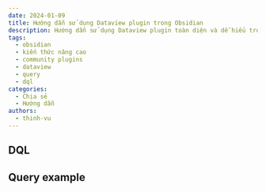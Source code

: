 ```yaml
---
date: 2024-01-09
title: Hướng dẫn sử dụng Dataview plugin trong Obsidian
description: Hướng dẫn sử dụng Dataview plugin toàn diện và dễ hiểu trong Obsidian để trích xuất bất kỳ dữ liệu nào bạn cần.
tags:
  - obsidian
  - kiến thức nâng cao
  - community plugins
  - dataview
  - query
  - dql
categories:
  - Chia sẻ
  - Hướng dẫn
authors:
  - thinh-vu
---
```

## DQL


## Query example